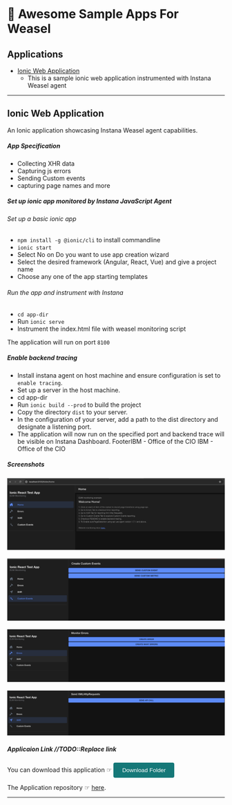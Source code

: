 # 🚀 Awesome Sample Apps For Weasel

## Applications
- [Ionic Web Application](#ionic-web-application)
    - This is a sample ionic web application instrumented with Instana Weasel agent

---

## Ionic Web Application

An Ionic application showcasing Instana Weasel agent capabilities. 

##### App Specification

- Collecting XHR data
- Capturing js errors
- Sending Custom events
- capturing page names and more

##### Set up ionic app monitored by Instana JavaScript Agent

###### Set up a basic ionic app
- `npm install -g @ionic/cli` to install commandline 
- `ionic start`
- Select No on Do you want to use app creation wizard
- Select the desired framework (Angular, React, Vue) and give a project name
- Choose any one of the app starting templates

###### Run the app and instrument with Instana
- `cd app-dir`
- Run `ionic serve`
- Instrument the index.html file with weasel monitoring script

The application will run on port `8100`

##### Enable backend tracing

- Install instana agent on host machine and ensure configuration is set to `enable tracing`.
- Set up a server in the host machine.
- cd app-dir 
- Run `ionic build --prod` to build the project
- Copy the directory `dist` to your server. 
- In the configuration of your server, add a path to the dist directory and designate a listening port. 
- The application will now run on the specified port and backend trace will be visible on Instana Dashboard. 
FooterIBM - Office of the CIO
IBM - Office of the CIO

##### Screenshots

<img src="../imgs/showcase-ionic/home.png" alt="login"><br><br><img src="../imgs/showcase-ionic/cus.png" alt="login" ><br><br><img src="../imgs/showcase-ionic/errors.png" alt="login"><br><br><img src="../imgs/showcase-ionic/xhr.png">

##### Applicaion Link //TODO::Replace link

You can download this application ☞
<button onclick="window.open('https://download-directory.github.io/?url=https://github.com/instana/flutter-agent/tree/main/lib', '_blank')" style="background-color: #157878; color: white; padding: 10px 20px; border: none; cursor: pointer; border-radius: 4px;">Download Folder</button>

The Application repository ☞ <a href="https://github.com/instana/flutter-agent/tree/main/lib" target="_blank">here</a>.

---


